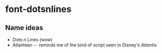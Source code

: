 # font-dotsnlines
 
## Name ideas
* Dots n Lines  (wow)  
* Atlantean -- reminds me of the kind of script seen in Disney's _Atlantis_  
